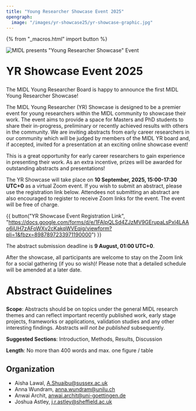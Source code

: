 ```yaml
---
title: "Young Researcher Showcase Event 2025"
opengraph:
  image: "/images/yr-showcase25/yr-showcase-graphic.jpg"
---
```


{% from "_macros.html" import button %}

![MIDL presents "Young Researcher Showcase" Event](/images/yr-showcase25/yr-showcase-graphic.jpg)

<h1 style="font-size: 30px; margin-top: 30px; margin-bottom: 24px">YR Showcase Event 2025</h1>

The MIDL Young Researcher Board is happy to announce the first MIDL Young Researcher Showcase!

The MIDL Young Researcher (YR) Showcase is designed to be a premier event for young researchers within the MIDL community to showcase their work. The event aims to provide a space for Masters and PhD students to share their in-progress, preliminary or recently achieved results with others in the community. We are inviting abstracts from early career researchers in our community which will be judged by members of the MIDL YR board and, if accepted, invited for a presentation at an exciting online showcase event!

This is a great opportunity for early career researchers to gain experience in presenting their work. As an extra incentive, prizes will be awarded for outstanding abstracts and presentations!

The YR Showcase will take place on **10 September, 2025, 15:00-17:30 UTC+0** as a virtual Zoom event. If you wish to submit an abstract, please use the registration link below. Attendees not submitting an abstract are also encouraged to register to receive Zoom links for the event. The event will be free of charge.

{{ button("YR Showcase Event Registration Link", "https://docs.google.com/forms/d/e/1FAIpQLSd4ZJzMV9GErupaLsPxl4LAAo6iUH7zAFoWXv2cKakqWVEqjg/viewform?pli=1&fbzx=8987897233971190000") }}

The abstract submission deadline is **9 August, 01:00 UTC+0**.

After the showcase, all participants are welcome to stay on the Zoom link for a social gathering (if you so wish)! Please note that a detailed schedule will be amended at a later date.

<h2 style="font-size: 30px; margin-top: 30px; margin-bottom: 24px">Abstract Guidelines</h2>

**Scope**: Abstracts should be on topics under the general MIDL research themes and can reflect important recently published work, early stage projects, frameworks or applications, validation studies and any other interesting findings. Abstracts *will not be published* subsequently.

**Suggested Sections**: Introduction, Methods, Results, Discussion

**Length**: No more than 400 words and max. one figure / table

## Organization

* Aisha Lawal, <A.Shuaibu@sussex.ac.uk>
* Anna Wundram, <anna.wundram@unilu.ch>
* Anwai Archit, <anwai.archit@uni-goettingen.de>
* Joshua Astley, <j.r.astley@sheffield.ac.uk>
